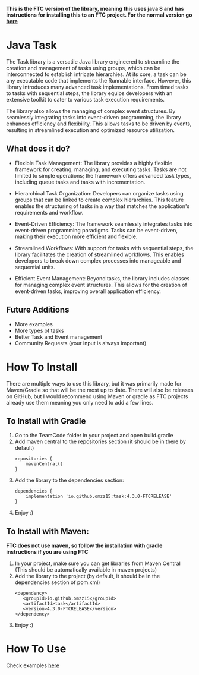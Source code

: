 **This is the FTC version of the library, meaning this uses java 8 and has instructions for installing this to an FTC project. For the normal version go [here](https://github.com/omzz15/task)**

# Java Task

The Task library is a versatile Java library engineered to streamline the creation and management of tasks using groups,
which can be interconnected to establish intricate hierarchies.
At its core, a task can be any executable code that implements the Runnable interface.
However, this library introduces many advanced task implementations.
From timed tasks to tasks with sequential steps,
the library equips developers with an extensive toolkit to cater to various task execution requirements.

The library also allows the managing of complex event structures.
By seamlessly integrating tasks into event-driven programming, the library enhances efficiency and flexibility.
This allows tasks to be driven by events, resulting in streamlined execution and optimized resource utilization.

## What does it do?
- Flexible Task Management: The library provides a highly flexible framework for creating, managing, and executing tasks. Tasks are not limited to simple operations; the framework offers advanced task types, including queue tasks and tasks with incrementation.

- Hierarchical Task Organization: Developers can organize tasks using groups that can be linked to create complex hierarchies. This feature enables the structuring of tasks in a way that matches the application's requirements and workflow.

- Event-Driven Efficiency: The framework seamlessly integrates tasks into event-driven programming paradigms. Tasks can be event-driven, making their execution more efficient and flexible.

- Streamlined Workflows: With support for tasks with sequential steps, the library facilitates the creation of streamlined workflows. This enables developers to break down complex processes into manageable and sequential units.

- Efficient Event Management: Beyond tasks, the library includes classes for managing complex event structures. This allows for the creation of event-driven tasks, improving overall application efficiency.

## Future Additions
- More examples
- More types of tasks
- Better Task and Event management
- Community Requests (your input is always important)

# How To Install
There are multiple ways to use this library,
but it was primarily made for Maven/Gradle so that will be the most up to date.
There will also be releases on GitHub,
but I would recommend using Maven or gradle as FTC projects already use them meaning you only need to add a few lines.

## To Install with Gradle
1. Go to the TeamCode folder in your project and open build.gradle
2. Add maven central to the repositories section (it should be in there by default)
    ```
    repositories {
        mavenCentral()
    }
    ```
3. Add the library to the dependencies section:
    ```
    dependencies {
        implementation 'io.github.omzz15:task:4.3.0-FTCRELEASE'
    }
    ```
4. Enjoy :)

## To Install with Maven:
**FTC does not use maven, so follow the installation with gradle instructions if you are using FTC**
1. In your project, make sure you can get libraries from Maven Central (This should be automatically available in maven projects)
2. Add the library to the project (by default, it should be in the dependencies section of pom.xml)
   ```
   <dependency>
      <groupId>io.github.omzz15</groupId>
      <artifactId>task</artifactId>
      <version>4.3.0-FTCRELEASE</version>
   </dependency>
   ```
3. Enjoy :)

# How To Use
Check examples [here](./src/test/java/examples)

